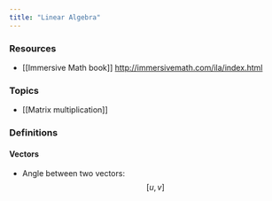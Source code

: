 ```yaml
---
title: "Linear Algebra"
---
```


### Resources
- [[Immersive Math book]] http://immersivemath.com/ila/index.html

### Topics
- [[Matrix multiplication]]

### Definitions
#### Vectors
- Angle between two vectors: $$[u,v]$$
